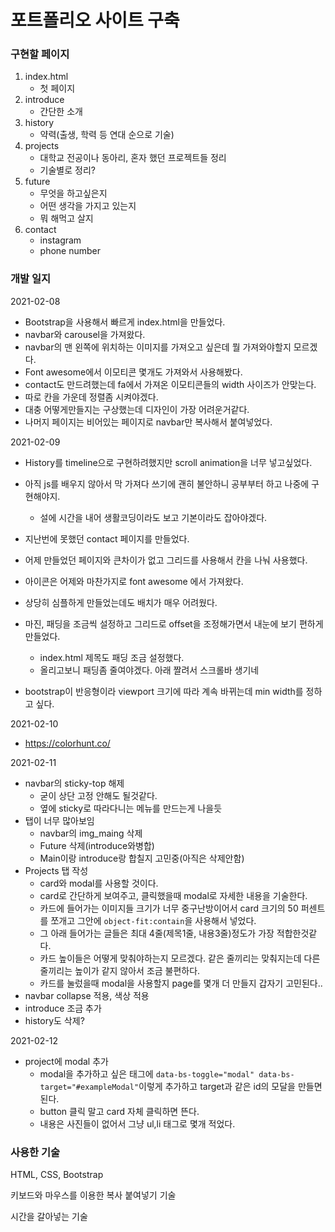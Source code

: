# 포트폴리오 사이트 구축

### 구현할 페이지

1. index.html
   - 첫 페이지
2. introduce
   - 간단한 소개
3. history
   - 약력(출생, 학력 등 연대 순으로 기술)
4. projects
   - 대학교 전공이나 동아리, 혼자 했던 프로젝트들 정리
   - 기술별로 정리? 
5. future
   - 무엇을 하고싶은지
   - 어떤 생각을 가지고 있는지
   - 뭐 해먹고 살지
6. contact
   - instagram
   - phone number



### 개발 일지

2021-02-08

- Bootstrap을 사용해서 빠르게 index.html을 만들었다.
- navbar와 carousel을 가져왔다.
- navbar의 맨 왼쪽에 위치하는 이미지를 가져오고 싶은데 뭘 가져와야할지 모르겠다.
- Font awesome에서 이모티콘 몇개도 가져와서 사용해봤다.
- contact도 만드려했는데 fa에서 가져온 이모티콘들의 width 사이즈가 안맞는다.
- 따로 칸을 가운데 정렬좀 시켜야겠다.
- 대충 어떻게만들지는 구상했는데 디자인이 가장 어려운거같다.
- 나머지 페이지는 비어있는 페이지로 navbar만 복사해서 붙여넣었다.



2021-02-09

- History를 timeline으로 구현하려했지만 scroll animation을 너무 넣고싶었다. 

- 아직 js를 배우지 않아서 막 가져다 쓰기에 괜히 불안하니 공부부터 하고 나중에 구현해야지.
  
  - 설에 시간을 내어 생활코딩이라도 보고 기본이라도 잡아야겠다.
  
- 지난번에 못했던 contact 페이지를 만들었다.

- 어제 만들었던 페이지와 큰차이가 없고 그리드를 사용해서 칸을 나눠 사용했다.

- 아이콘은 어제와 마찬가지로 font awesome 에서 가져왔다.

- 상당히 심플하게 만들었는데도 배치가 매우 어려웠다.

- 마진, 패딩을 조금씩 설정하고 그리드로 offset을 조정해가면서 내눈에 보기 편하게 만들었다.
  
  - index.html 제목도 패딩 조금 설정했다.
  - 올리고보니 패딩좀 줄여야겠다. 아래 짤려서 스크롤바 생기네
  
- bootstrap이 반응형이라 viewport 크기에 따라 계속 바뀌는데 min width를 정하고 싶다.

  

2021-02-10

- https://colorhunt.co/



2021-02-11

- navbar의 sticky-top 해제
  - 굳이 상단 고정 안해도 될것같다.
  - 옆에 sticky로 따라다니는 메뉴를 만드는게 나을듯
- 탭이 너무 많아보임
  - navbar의 img_maing 삭제
  - Future 삭제(introduce와병합)
  - Main이랑 introduce랑 합칠지 고민중(아직은 삭제안함)
- Projects 탭 작성
  - card와 modal를 사용할 것이다.
  - card로 간단하게 보여주고, 클릭했을때 modal로 자세한 내용을 기술한다.
  - 카드에 들어가는 이미지들 크기가 너무 중구난방이어서 card 크기의 50 퍼센트를 쪼개고 그안에 `object-fit:contain`을 사용해서 넣었다.
  - 그 아래 들어가는 글들은 최대 4줄(제목1줄, 내용3줄)정도가 가장 적합한것같다.
  - 카드 높이들은 어떻게 맞춰야하는지 모르겠다. 같은 줄끼리는 맞춰지는데 다른 줄끼리는 높이가 같지 않아서 조금 불편하다.
  - 카드를 눌렀을때 modal을 사용할지 page를 몇개 더 만들지 갑자기 고민된다..
- navbar collapse 적용, 색상 적용
- introduce 조금 추가
- history도 삭제?



2021-02-12

- project에 modal 추가
  - modal을 추가하고 싶은 태그에 `data-bs-toggle="modal" data-bs-target="#exampleModal"`이렇게 추가하고 target과 같은 id의 모달을 만들면 된다.
  - button 클릭 말고 card 자체 클릭하면 뜬다.
  - 내용은 사진들이 없어서 그냥 ul,li 태그로 몇개 적었다.



### 사용한 기술

HTML, CSS, Bootstrap

키보드와 마우스를 이용한 복사 붙여넣기 기술

시간을 갈아넣는 기술